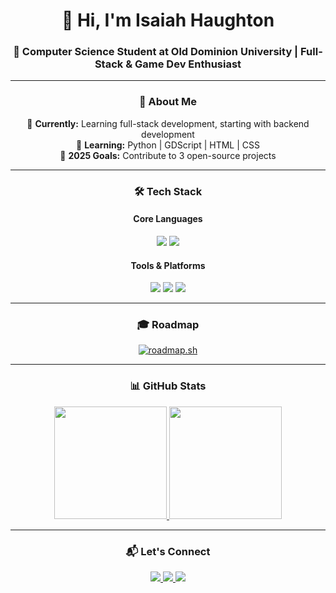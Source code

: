 <h1 align="center">👋 Hi, I'm Isaiah Haughton</h1>
<h3 align="center">🚀 Computer Science Student at Old Dominion University | Full-Stack & Game Dev Enthusiast</h3>

---

<h3 align="center">🌟 About Me</h3>
<p align="center">
🔭 <strong>Currently:</strong> Learning full-stack development, starting with backend development<br>
🌱 <strong>Learning:</strong> Python | GDScript | HTML | CSS<br>
🎯 <strong>2025 Goals:</strong> Contribute to 3 open-source projects<br>
</p>

---

<h3 align="center">🛠️ Tech Stack</h3>

<h4 align="center">Core Languages</h4>
<div align="center">
  <img src="https://img.shields.io/badge/Python-3776AB?style=for-the-badge&logo=python&logoColor=white">
  <img src="https://img.shields.io/badge/GDScript-478CBF?style=for-the-badge&logo=godot-engine&logoColor=white">
</div>

<h4 align="center">Tools & Platforms</h4>
<div align="center">
  <img src="https://img.shields.io/badge/Godot-478CBF?style=for-the-badge&logo=godot-engine">
  <img src="https://img.shields.io/badge/VS_Code-007ACC?style=for-the-badge&logo=visual-studio-code">
  <img src="https://img.shields.io/badge/Git-F05032?style=for-the-badge&logo=git&logoColor=white">
</div>

---

<div align="center">
  <h3>🎓 Roadmap</h3>
  
  [![roadmap.sh](https://roadmap.sh/card/tall/67ce22f181e9e8dd794cb54a?variant=dark)](https://roadmap.sh)
  
</div>

---

<h3 align="center">📊 GitHub Stats</h3>
<div align="center">
  <a href="https://github.com/randomlyzay">
    <img height="180em" src="https://github-readme-stats.vercel.app/api?username=randomlyzay&show_icons=true&theme=dark"/>
    <img height="180em" src="https://github-readme-stats.vercel.app/api/top-langs/?username=randomlyzay&layout=compact&theme=dark"/>
  </a>
</div>

---

<h3 align="center">📬 Let's Connect</h3>
<div align="center">
  <a href="http://www.linkedin.com/in/isaiah-haughton">
    <img src="https://img.shields.io/badge/LinkedIn-Isaiah_Haughton-0077B5?style=for-the-badge&logo=linkedin">
  </a>
  <a href="mailto:isaiahj.haughton@gmail.com">
    <img src="https://img.shields.io/badge/Email-isaiahj.haughton@gmail.com-D14836?style=for-the-badge&logo=gmail">
  </a>
  <a href="https://randomlyzay.itch.io/">
    <img src="https://img.shields.io/badge/Itch.io-RandomlyZay-FA5C5C?style=for-the-badge&logo=itch.io">
  </a>
</div>
